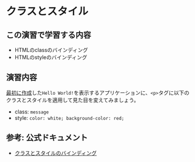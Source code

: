 # クラスとスタイル

## この演習で学習する内容
- HTMLのclassのバインディング
- HTMLのstyleのバインディング

## 演習内容
[最初に作成](./hello-world.md)した`Hello World!`を表示するアプリケーションに、`<p>`タグに以下のクラスとスタイルを適用して見た目を変えてみましょう。

- class: `message`
- style: `color: white; background-color: red;`

## 参考: 公式ドキュメント
- [クラスとスタイルのバインディング](https://jp.vuejs.org/v2/guide/class-and-style.html)
